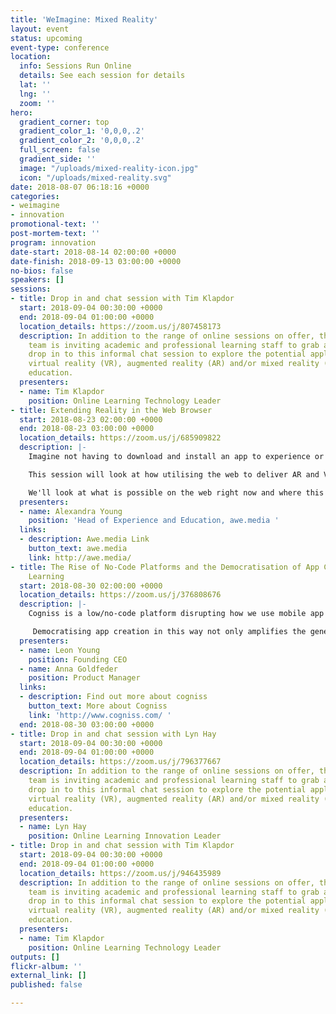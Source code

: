 ```yaml
---
title: 'WeImagine: Mixed Reality'
layout: event
status: upcoming
event-type: conference
location:
  info: Sessions Run Online
  details: See each session for details
  lat: ''
  lng: ''
  zoom: ''
hero:
  gradient_corner: top
  gradient_color_1: '0,0,0,.2'
  gradient_color_2: '0,0,0,.2'
  full_screen: false
  gradient_side: ''
  image: "/uploads/mixed-reality-icon.jpg"
  icon: "/uploads/mixed-reality.svg"
date: 2018-08-07 06:18:16 +0000
categories:
- weimagine
- innovation
promotional-text: ''
post-mortem-text: ''
program: innovation
date-start: 2018-08-14 02:00:00 +0000
date-finish: 2018-09-13 03:00:00 +0000
no-bios: false
speakers: []
sessions:
- title: Drop in and chat session with Tim Klapdor
  start: 2018-09-04 00:30:00 +0000
  end: 2018-09-04 01:00:00 +0000
  location_details: https://zoom.us/j/807458173
  description: In addition to the range of online sessions on offer, the uImagine
    team is inviting academic and professional learning staff to grab a coffee and
    drop in to this informal chat session to explore the potential applications of
    virtual reality (VR), augmented reality (AR) and/or mixed reality (MR) in higher
    education.
  presenters:
  - name: Tim Klapdor
    position: Online Learning Technology Leader
- title: Extending Reality in the Web Browser
  start: 2018-08-23 02:00:00 +0000
  end: 2018-08-23 03:00:00 +0000
  location_details: https://zoom.us/j/685909822
  description: |-
    Imagine not having to download and install an app to experience or create Augmented and Virtual experiences, just open a URL and it just works...

    This session will look at how utilising the web to deliver AR and VR educational content removes the initial on-boarding obstacles for the end user, and speeds up and decreases the cost to deliver as it works across various devices, without the need to re-develop for multiple platforms.

    We'll look at what is possible on the web right now and where this is headed over the next 12-18 months as it continues to evolve at a blistering pace.
  presenters:
  - name: Alexandra Young
    position: 'Head of Experience and Education, awe.media '
  links:
  - description: Awe.media Link
    button_text: awe.media
    link: http://awe.media/
- title: The Rise of No-Code Platforms and the Democratisation of App Creation for
    Learning
  start: 2018-08-30 02:00:00 +0000
  location_details: https://zoom.us/j/376808676
  description: |-
    Cogniss is a low/no-code platform disrupting how we use mobile app technology to solve pressing challenges. It combines a simple visual app building interface with powerful gamification, big data and AR/VR capabilities, allowing anyone without coding knowledge to create sophisticated apps for learning and behaviour change.

     Democratising app creation in this way not only amplifies the generation of user data, but when paired with deep learning technology, turns the platform into an intelligent, predictive system with the potential to diagnose learning issues earlier.
  presenters:
  - name: Leon Young
    position: Founding CEO
  - name: Anna Goldfeder
    position: Product Manager
  links:
  - description: Find out more about cogniss
    button_text: More about Cogniss
    link: 'http://www.cogniss.com/ '
  end: 2018-08-30 03:00:00 +0000
- title: Drop in and chat session with Lyn Hay
  start: 2018-09-04 00:30:00 +0000
  end: 2018-09-04 01:00:00 +0000
  location_details: https://zoom.us/j/796377667
  description: In addition to the range of online sessions on offer, the uImagine
    team is inviting academic and professional learning staff to grab a coffee and
    drop in to this informal chat session to explore the potential applications of
    virtual reality (VR), augmented reality (AR) and/or mixed reality (MR) in higher
    education.
  presenters:
  - name: Lyn Hay
    position: Online Learning Innovation Leader
- title: Drop in and chat session with Tim Klapdor
  start: 2018-09-04 00:30:00 +0000
  end: 2018-09-04 01:00:00 +0000
  location_details: https://zoom.us/j/946435989
  description: In addition to the range of online sessions on offer, the uImagine
    team is inviting academic and professional learning staff to grab a coffee and
    drop in to this informal chat session to explore the potential applications of
    virtual reality (VR), augmented reality (AR) and/or mixed reality (MR) in higher
    education.
  presenters:
  - name: Tim Klapdor
    position: Online Learning Technology Leader
outputs: []
flickr-album: ''
external_link: []
published: false

---
```

